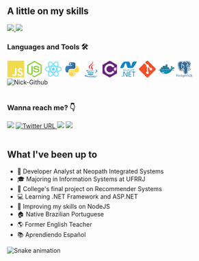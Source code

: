 <div>
      <h2>A little on my skills</h2>
      <div>
        <div>
          <a href="https://github.com/nicolastmaia">
            <img
              height="160em"
              src="https://github-readme-stats.vercel.app/api?username=nicolastmaia&show_icons=true&theme=dracula&include_all_commits=true&count_private=true"
            />
            <img
              height="160em"
              src="https://github-readme-stats.vercel.app/api/top-langs/?username=nicolastmaia&layout=compact&langs_count=7&theme=dracula"
            />
          </a>
        </div>
        <div
          display="flex"
          direction="row"
        >
          <div>
            <h3>Languages and Tools 🛠</h3>
            <div>
              <img
                align="center"
                alt="Nick-Js"
                height="40"
                width="40"
                src="https://raw.githubusercontent.com/devicons/devicon/master/icons/javascript/javascript-plain.svg"
              />
              <img
                align="center"
                alt="Nick-NodeJS"
                height="40"
                width="40"
                src="https://raw.githubusercontent.com/devicons/devicon/master/icons/nodejs/nodejs-original.svg"
              />
              <img
                align="center"
                alt="Nick-React"
                height="40"
                width="40"
                src="https://raw.githubusercontent.com/devicons/devicon/master/icons/react/react-original.svg"
              />
              <img
                align="center"
                alt="Nick-Python"
                height="40"
                width="40"
                src="https://raw.githubusercontent.com/devicons/devicon/master/icons/python/python-original.svg"
              />
             <img
                align="center"
                alt="Nick-Java"
                height="40"
                width="40"
                src="https://github.com/devicons/devicon/blob/master/icons/java/java-original.svg"
              />
              <img
                align="center"
                alt="Nick-Csharp"
                height="40"
                width="40"
                src="https://github.com/devicons/devicon/blob/master/icons/csharp/csharp-plain.svg"
              />  
              <img
                align="center"
                alt="Nick-Dotnet"
                height="40"
                width="40"
                src="https://github.com/devicons/devicon/blob/master/icons/dot-net/dot-net-plain-wordmark.svg"
              />  
              <img
                align="center"
                alt="Nick-Git"
                height="40"
                width="40"
                src="https://raw.githubusercontent.com/devicons/devicon/master/icons/git/git-original.svg"
              />
              <img
                align="center"
                alt="Nick-Docker"
                height="40"
                width="40"
                src="https://raw.githubusercontent.com/devicons/devicon/master/icons/docker/docker-original.svg"
              />
              <img
                align="center"
                alt="Nick-Postgres"
                height="40"
                width="40"
                src="https://github.com/devicons/devicon/blob/master/icons/postgresql/postgresql-plain-wordmark.svg"
              />
              <img 
                align="center"
                alt="Nick-Github"
                height="40"
                width="40" 
                src="https://img.icons8.com/material/480/ffffff/amazon-web-services.png"
              />              
            </div>
          </div>
          <br>
          <div>
            <h3>Wanna reach me? 👇</h3>
            <div>
              <a href="https://instagram.com/nicolastmaia" target="_blank"
                ><img
                  src="https://img.shields.io/badge/-Instagram-%23E4405F?style=for-the-badge&logo=instagram&logoColor=white"
                  target="_blank"
              /></a>
              <a href="https://twitter.com/nicolastmaia" target="_blank">
                <img alt="Twitter URL" src="https://img.shields.io/badge/-Twitter-%231A8CD8?style=for-the-badge&logo=twitter&logoColor=white">
              </a>
              <a href="mailto:nicolasterramaia@gmail.com"                 
                ><img
                  src="https://img.shields.io/badge/-Gmail-%23CC3937?style=for-the-badge&logo=gmail&logoColor=white"
                  target="_blank"
              /></a>
              <a
                href="https://www.linkedin.com/in/nicolastmaia"
                target="_blank"
                ><img
                  src="https://img.shields.io/badge/-LinkedIn-%230077B5?style=for-the-badge&logo=linkedin&logoColor=white"
                  target="_blank"
              /></a>
            </div>
          </div>
        </div>
        <br />
        <div>
          <div>
            <h2>What I've been up to</h2>
            <ul>
              <li>💼 Developer Analyst at Neopath Integrated Systems</li>
              <li>🎓 Majoring in Information Systems at UFRRJ</li>
              <li>📝 College's final project on Recommender Systems</li>
              <li>💻 Learning .NET Framework and ASP.NET</li>
              <li>🚀 Improving my skills on NodeJS</li>
              <li>🏠 Native Brazilian Portuguese</li>    
              <li>🌎 Former English Teacher</li>
              <li>📚 Aprendiendo Español</li>
            </ul>
          </div>
        </div>
      </div>
  
  ![Snake animation](https://github.com/nicolastmaia/nicolastmaia/blob/output/github-contribution-grid-snake.svg)
